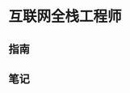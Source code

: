 # 互联网全栈工程师

## 指南

<Linkcard 
  url="./startup/" 
  title="StartUp"
  logo="/blog/icon/devops.png"
  />  

<Linkcard 
  url="./interview/" 
  title="面试宝典"  
  logo="/blog/icon/google.png"
  />  

## 笔记

  <Linkcard 
  url="./index/vitepress/" 
  title="Vitepress"  
  logo="/blog/icon/vitepress.png"
  />

